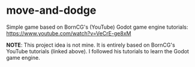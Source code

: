 # move-and-dodge
Simple game based on BornCG's (YouTube) Godot game engine tutorials: https://www.youtube.com/watch?v=VeCrE-ge8xM

**NOTE**: This project idea is not mine. It is entirely based on BornCG's YouTube tutorials (linked above). I followed his tutorials to learn the Godot game engine.
